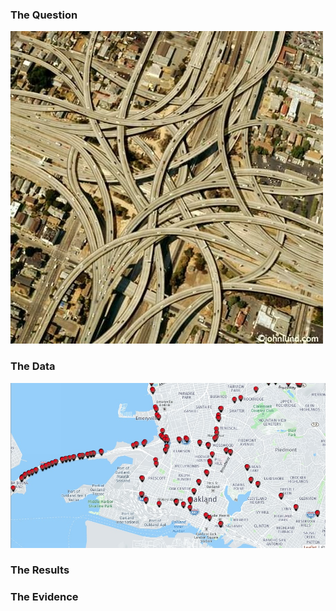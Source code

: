 ### The Question
<img src="images/maze.jpg" alt="hi" class="img-responsive" alt=""> 


### The Data
<img src="images/inventory.jpg" alt="hi" class="img-responsive" alt=""> 

### The Results

### The Evidence
